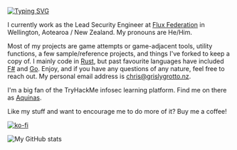 [![Typing SVG](https://readme-typing-svg.herokuapp.com?font=courier+new&color=0BF700&lines=Hello!+My+name+is+Chris!;A.K.A+Aquinas+or+aquinas_nz)](https://git.io/typing-svg)

I currently work as the Lead Security Engineer at [Flux Federation](https://www.fluxfederation.com/) in Wellington, Aotearoa / New Zealand. My pronouns are He/Him.

Most of my projects are game attempts or game-adjacent tools, utility functions, a few sample/reference projects, and things I've forked to keep a copy of. I mainly code in [Rust](https://www.rust-lang.org/), but past favourite languages have included [F#](https://fsharp.org/) and [Go](https://golang.org/). Enjoy, and if you have any questions of any nature, feel free to reach out. My personal email address is [chris@grislygrotto.nz](mailto:chris@grislygrotto.nz).

I'm a big fan of the TryHackMe infosec learning platform. Find me on there as [Aquinas](https://tryhackme.com/p/Aquinas).

Like my stuff and want to encourage me to do more of it? Buy me a coffee! 

[![ko-fi](https://ko-fi.com/img/githubbutton_sm.svg)](https://ko-fi.com/E1E3AKZ3H)

![My GitHub stats](https://github-readme-stats.vercel.app/api?username=ChrisPritchard&count_private=true&show_icons=true&theme=chartreuse-dark)
